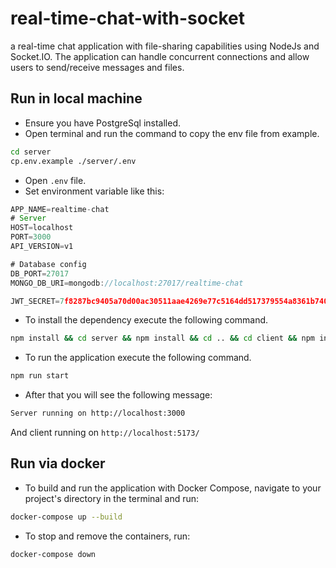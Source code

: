 # real-time-chat-with-socket

a real-time chat application with file-sharing capabilities using NodeJs and Socket.IO. The application can handle concurrent connections and allow users to send/receive messages and files.

## Run in local machine

- Ensure you have PostgreSql installed.
- Open terminal and run the command to copy the env file from example.

```sh
cd server
cp.env.example ./server/.env
```

- Open `.env` file.
- Set environment variable like this:

```js
APP_NAME=realtime-chat
# Server
HOST=localhost
PORT=3000
API_VERSION=v1

# Database config
DB_PORT=27017
MONGO_DB_URI=mongodb://localhost:27017/realtime-chat

JWT_SECRET=7f8287bc9405a70d00ac30511aae4269e77c5164dd517379554a8361b740e90d
```

- To install the dependency execute the following command.

```sh
npm install && cd server && npm install && cd .. && cd client && npm install && cd ..
```

- To run the application execute the following command.

```sh
npm run start
```

- After that you will see the following message:

```sh
Server running on http://localhost:3000
```

And client running on `http://localhost:5173/`

## Run via docker

- To build and run the application with Docker Compose, navigate to your project's directory in the terminal and run:

```sh
docker-compose up --build
```

- To stop and remove the containers, run:

```sh
docker-compose down
```
